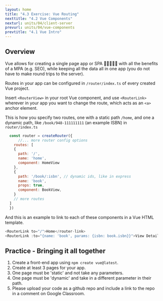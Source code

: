 ```yaml
---
layout: home
title: "4.3 Exercise: Vue Routing" 
nexttitle: "4.2 Vue Components"
nexturl: units/04/client-server
prevurl: units/04/vue-components
prevtitle: "4.1 Vue Intro"
--- 
```


## Overview

Vue allows for creating a single page app or SPA 💆🏻‍♀️🌿🛁 with all the benefits of a MPA (e.g. SEO), while keeping all the data all in one app (you do not have to make round trips to the server).

Routes in your app can be configured in `/router/index.ts` of every created Vue project. 

Insert `<RouterView>` in your root Vue component, and use `<RouterLink>` wherever in your app you want to change the route, which acts as an `<a>` anchor element.

This is how you specify two routes, one with a static path `/home`, and one a dynamic path, like `/book/948-111111111` (an example ISBN) in `router/index.ts`

```javascript
  const router = createRouter({
      //... more router config options 
    routes: [
    {
      path: '/',
      name: 'home',
      component: HomeView
    },
    {
      path: '/book/:isbn', // dynamic ids, like in express
      name: 'book',
      props: true,
      component: BookView,
    }
    // more routes
  ]
  })
```

And this is an example to link to each of these components in a Vue HTML template.

```javascript
<RouterLink to="/">Home</router-link>
<RouterLink :to="{name: 'book', params: {isbn: book.isbn}}">View Details</RouterLink>
```

## Practice - Bringing it all together

1. Create a front-end app using `npm create vue@latest`.
2. Create at least 3 pages for your app.
3. One page must be 'static' and not take any parameters.
4. One page must be 'dynamic' and take in a different parameter in their path.
5. Please upload your code as a github repo and include a link to the repo in a comment on Google Classroom.
